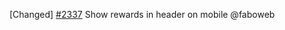 [Changed] [\#2337](https://github.com/cosmos/voyager/pull/2337) Show rewards in header on mobile @faboweb